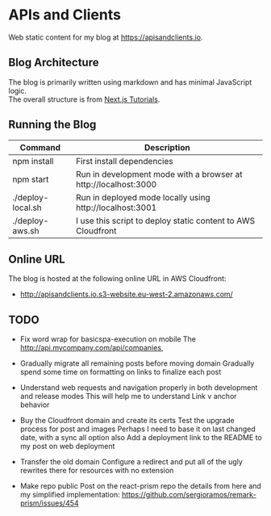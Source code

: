 # APIs and Clients

Web static content for my blog at https://apisandclients.io.

## Blog Architecture

The blog is primarily written using markdown and has minimal JavaScript logic.\
The overall structure is from [Next.js Tutorials](https://nextjs.org/learn-pages-router/basics/data-fetching/blog-data).

## Running the Blog

| Command | Description |
| ------- | ----------- |
| npm install | First install dependencies |
| npm start | Run in development mode with a browser at http://localhost:3000 |
| ./deploy-local.sh | Run in deployed mode locally using http://localhost:3001 |
| ./deploy-aws.sh | I use this script to deploy static content to AWS Cloudfront |

## Online URL

The blog is hosted at the following online URL in AWS Cloudfront:

- http://apisandclients.io.s3-website.eu-west-2.amazonaws.com/

## TODO

- Fix word wrap for basicspa-execution on mobile
  The http://api.mycompany.com/api/companies, 

- Gradually migrate all remaining posts before moving domain
  Gradually spend some time on formatting on links to finalize each post

- Understand web requests and navigation properly in both development and release modes
  This will help me to understand Link v anchor behavior

- Buy the Cloudfront domain and create its certs
  Test the upgrade process for post and images
  Perhaps I need to base it on last changed date, with a sync all option also
  Add a deployment link to the README to my post on web deployment

- Transfer the old domain
  Configure a redirect and put all of the ugly rewrites there for resources with no extension

- Make repo public
  Post on the react-prism repo the details from here and my simplified implementation:
  https://github.com/sergioramos/remark-prism/issues/454
